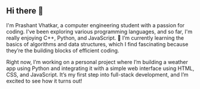 ## Hi there 👋
I'm Prashant Vhatkar, a computer engineering student with a passion for coding. I've been exploring various programming languages, and so far, I'm really enjoying C++, Python, and JavaScript. 🌱 I’m currently learning the basics of algorithms and data structures, which I find fascinating because they’re the building blocks of efficient coding.

Right now, I’m working on a personal project where I’m building a weather app using Python and integrating it with a simple web interface using HTML, CSS, and JavaScript. It’s my first step into full-stack development, and I’m excited to see how it turns out!

